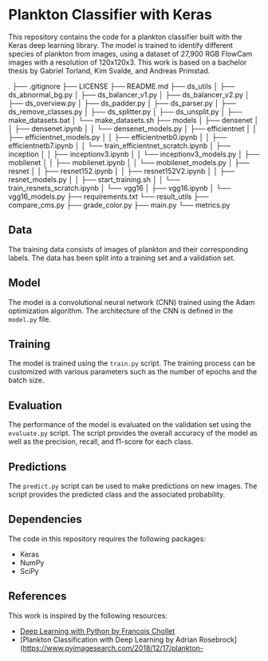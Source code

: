 # Plankton Classifier with Keras

This repository contains the code for a plankton classifier built with the Keras deep learning library. The model is trained to identify different species of plankton from images, using a dataset of 27,900 RGB FlowCam images with a resolution of 120x120x3. This work is based on a bachelor thesis by Gabriel Torland, Kim Svalde, and Andreas Primstad.

.
├── .gitignore
├── LICENSE
├── README.md
├── ds_utils
│   ├── ds_abnormal_bg.py
│   ├── ds_balancer_v1.py
│   ├── ds_balancer_v2.py
│   ├── ds_overview.py
│   ├── ds_padder.py
│   ├── ds_parser.py
│   ├── ds_remove_classes.py
│   ├── ds_splitter.py
│   ├── ds_unsplit.py
│   ├── make_datasets.bat
│   └── make_datasets.sh
├── models
│   ├── densenet
│   │   ├── densenet.ipynb
│   │   └── densenet_models.py
│   ├── efficientnet
│   │   ├── efficientnet_models.py
│   │   ├── efficientnetb0.ipynb
│   │   ├── efficientnetb7.ipynb
│   │   └── train_efficientnet_scratch.ipynb
│   ├── inception
│   │   ├── inceptionv3.ipynb
│   │   └── inceptionv3_models.py
│   ├── mobilenet
│   │   ├── mobilenet.ipynb
│   │   └── mobilenet_models.py
│   ├── resnet
│   │   ├── resnet152.ipynb
│   │   ├── resnet152V2.ipynb
│   │   ├── resnet_models.py
│   │   ├── start_training.sh
│   │   └── train_resnets_scratch.ipynb
│   └── vgg16
│       ├── vgg16.ipynb
│       └── vgg16_models.py
├── requirements.txt
└── result_utils
    ├── compare_cms.py
    ├── grade_color.py
    ├── main.py
    └── metrics.py


## Data

The training data consists of images of plankton and their corresponding labels. The data has been split into a training set and a validation set.

## Model

The model is a convolutional neural network (CNN) trained using the Adam optimization algorithm. The architecture of the CNN is defined in the `model.py` file.

## Training

The model is trained using the `train.py` script. The training process can be customized with various parameters such as the number of epochs and the batch size.

## Evaluation

The performance of the model is evaluated on the validation set using the `evaluate.py` script. The script provides the overall accuracy of the model as well as the precision, recall, and f1-score for each class.

## Predictions

The `predict.py` script can be used to make predictions on new images. The script provides the predicted class and the associated probability.

## Dependencies

The code in this repository requires the following packages:
- Keras
- NumPy
- SciPy

## References

This work is inspired by the following resources:
- [Deep Learning with Python by Francois Chollet](https://www.manning.com/books/deep-learning-with-python)
- [Plankton Classification with Deep Learning by Adrian Rosebrock](https://www.pyimagesearch.com/2018/12/17/plankton-

